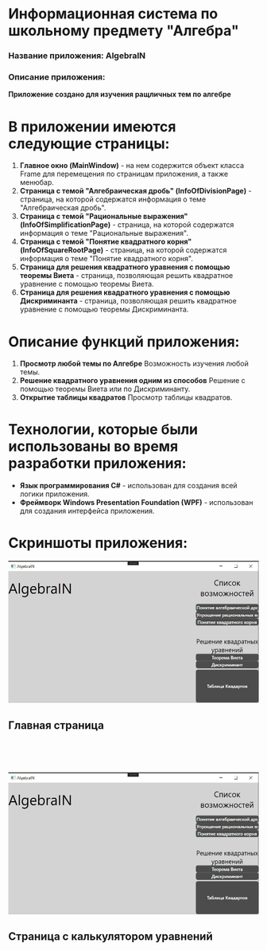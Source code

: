 # Информационная система по школьному предмету "Алгебра"
### Название приложения: AlgebraIN
### Описание приложения:
**Приложение создано для изучения ращличных тем по алгебре**

# В приложении имеются следующие страницы:
1. **Главное окно (MainWindow)** - на нем содержится объект класса Frame для перемещения по страницам приложения, а также менюбар.
2. **Страница с темой "Алгебраическая дробь" (InfoOfDivisionPage)** - страница, на которой содержатся информация о теме "Алгебраическая дробь".
3. **Страница с темой "Рациональные выражения" (InfoOfSimplificationPage)** - страница, на которой содержатся информация о теме "Рациональные выражения".
4. **Страница с темой "Понятие квадратного корня" (InfoOfSquareRootPage)** - страница, на которой содержатся информация о теме "Понятие квадратного корня".
5. **Страница для решения квадратного уравнения с помощью теоремы Виета** - страница, позволяющая решить квадратное уравнение с помощью теоремы Виета.
6. **Страница для решения квадратного уравнения с помощью Дискриминанта** - страница, позволяющая решить квадратное уравнение с помощью теоремы Дискриминанта.

# Описание функций приложения:
1. **Просмотр любой темы по Алгебре** Возможность изучения любой темы.
2. **Решение квадратного уравнения одним из способов** Решение с помощью теоремы Виета или по Дискриминанту.
3. **Открытие таблицы квадратов** Просмотр таблицы квадратов.

# Технологии, которые были использованы во время разработки приложения:
- **Язык программирования C#** - использован для создания всей логики приложения.
- **Фреймворк Windows Presentation Foundation (WPF)** - использован для создания интерфейса приложения.

# Скриншоты приложения:

![Главная страница](https://github.com/tostmeister/AlgebraIN/blob/main/VAR3/ScreensForRep/MainWindow.jpg)
## Главная страница
</br> </br> </br>

![Страница с калькулятором уравнений](https://github.com/tostmeister/AlgebraIN/blob/main/VAR3/ScreensForRep/MainWindow.jpg)
## Страница с калькулятором уравнений
</br> </br> </br>
